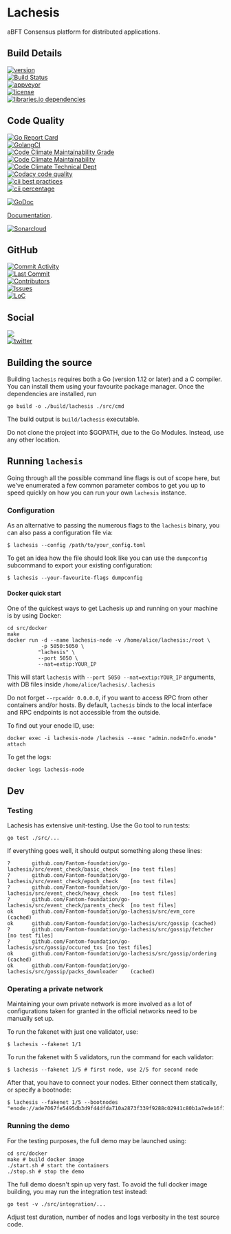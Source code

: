 # Lachesis 

aBFT Consensus platform for distributed applications.

## Build Details

[![version](https://img.shields.io/github/tag/Fantom-foundation/go-lachesis.svg?style=flat-square&logo=github
)](https://github.com/Fantom-foundation/go-lachesis/releases/latest)  
[![Build Status](https://img.shields.io/travis/Fantom-foundation/go-lachesis.svg?style=flat-square&logo=travis)](https://travis-ci.org/Fantom-foundation/go-lachesis)  
[![appveyor](https://img.shields.io/appveyor/ci/Fantom-foundation/go-lachesis.svg?style=flat-square&logo=appveyor)](https://ci.appveyor.com/project/Fantom-foundation/go-lachesis)  
[![license](https://img.shields.io/github/license/Fantom-foundation/go-lachesis.svg?style=flat-square&logo=github)](LICENSE.md)  
[![libraries.io dependencies](https://img.shields.io/librariesio/github/Fantom-foundation/go-lachesis.svg?style=flat-square&logo=librariesio)](https://libraries.io/github/Fantom-foundation/go-lachesis)  

## Code Quality

[![Go Report Card](https://goreportcard.com/badge/github.com/Fantom-foundation/go-lachesis?style=flat-square&logo=goreportcard)](https://goreportcard.com/report/github.com/Fantom-foundation/go-lachesis)  
[![GolangCI](https://golangci.com/badges/github.com/Fantom-foundation/go-lachesis.svg?style=flat-square&logo=golangci)](https://golangci.com/r/github.com/Fantom-foundation/go-lachesis)   
[![Code Climate Maintainability Grade](https://img.shields.io/codeclimate/maintainability/Fantom-foundation/go-lachesis.svg?style=flat-square&logo=codeclimate)](https://codeclimate.com/github/Fantom-foundation/go-lachesis)  
[![Code Climate Maintainability](https://img.shields.io/codeclimate/maintainability-percentage/Fantom-foundation/go-lachesis.svg?style=flat-square&logo=codeclimate)](https://codeclimate.com/github/Fantom-foundation/go-lachesis)  
[![Code Climate Technical Dept](https://img.shields.io/codeclimate/tech-debt/Fantom-foundation/go-lachesis.svg?style=flat-square&logo=codeclimate)](https://codeclimate.com/github/Fantom-foundation/go-lachesis)  
[![Codacy code quality](https://img.shields.io/codacy/grade/c8c27910210f4b23bcbbe8c60338b1d5.svg?style=flat-square&logo=codacy)](https://app.codacy.com/project/andrecronje/go-lachesis/dashboard)  
[![cii best practices](https://img.shields.io/cii/level/2409.svg?style=flat-square&logo=cci)](https://bestpractices.coreinfrastructure.org/en/projects/2409)  
[![cii percentage](https://img.shields.io/cii/percentage/2409.svg?style=flat-square&logo=cci)](https://bestpractices.coreinfrastructure.org/en/projects/2409)  
  
[![GoDoc](https://img.shields.io/badge/godoc-reference-5272B4.svg?style=flat-square&logo=godoc)](https://godoc.org/github.com/Fantom-foundation/go-lachesis)   

[Documentation](https://github.com/Fantom-foundation/fantom-documentation/wiki).  

[![Sonarcloud](https://sonarcloud.io/api/project_badges/quality_gate?project=Fantom-foundation_go-lachesis)](https://sonarcloud.io/dashboard?id=Fantom-foundation_go-lachesis)  

## GitHub

[![Commit Activity](https://img.shields.io/github/commit-activity/w/Fantom-foundation/go-lachesis.svg?style=flat-square&logo=github)](https://github.com/Fantom-foundation/go-lachesis/commits/master)  
[![Last Commit](https://img.shields.io/github/last-commit/Fantom-foundation/go-lachesis.svg?style=flat-square&logo=github)](https://github.com/Fantom-foundation/go-lachesis/commits/master)  
[![Contributors](https://img.shields.io/github/contributors/Fantom-foundation/go-lachesis.svg?style=flat-square&logo=github)](https://github.com/Fantom-foundation/go-lachesis/graphs/contributors)  
[![Issues][github-issues-image]][github-issues-url]  
[![LoC](https://tokei.rs/b1/github/Fantom-foundation/go-lachesis?category=lines)](https://github.com/Fantom-foundation/go-lachesis)  

## Social

[![](https://img.shields.io/gitter/room/nwjs/nw.js.svg?style=flat-square)](https://gitter.im/fantom-foundation)    
[![twitter][twitter-image]][twitter-url]  


[codecov-image]: https://codecov.io/gh/fantom-foundation/go-lachesis/branch/master/graph/badge.svg
[codecov-url]: https://codecov.io/gh/fantom-foundation/go-lachesis
[twitter-image]: https://img.shields.io/twitter/follow/FantomFDN.svg?style=social
[twitter-url]: https://twitter.com/intent/follow?screen_name=FantomFDN
[github-issues-image]: https://img.shields.io/github/issues/Fantom-foundation/go-lachesis.svg?style=flat-square&logo=github
[github-issues-url]: https://github.com/Fantom-foundation/go-lachesis/issues

## Building the source

Building `lachesis` requires both a Go (version 1.12 or later) and a C compiler. You can install
them using your favourite package manager. Once the dependencies are installed, run

```shell
go build -o ./build/lachesis ./src/cmd
```
The build output is ```build/lachesis``` executable.

Do not clone the project into $GOPATH, due to the Go Modules. Instead, use any other location.

## Running `lachesis`

Going through all the possible command line flags is out of scope here,
but we've enumerated a few common parameter combos to get you up to speed quickly
on how you can run your own `lachesis` instance.

### Configuration

As an alternative to passing the numerous flags to the `lachesis` binary, you can also pass a
configuration file via:

```shell
$ lachesis --config /path/to/your_config.toml
```

To get an idea how the file should look like you can use the `dumpconfig` subcommand to
export your existing configuration:

```shell
$ lachesis --your-favourite-flags dumpconfig
```

#### Docker quick start

One of the quickest ways to get Lachesis up and running on your machine is by using
Docker:

```shell
cd src/docker
make
docker run -d --name lachesis-node -v /home/alice/lachesis:/root \
           -p 5050:5050 \
          "lachesis" \
          --port 5050 \
          --nat=extip:YOUR_IP
```

This will start `lachesis` with ```--port 5050 --nat=extip:YOUR_IP``` arguments, with DB files inside ```/home/alice/lachesis/.lachesis```

Do not forget `--rpcaddr 0.0.0.0`, if you want to access RPC from other containers
and/or hosts. By default, `lachesis` binds to the local interface and RPC endpoints is not
accessible from the outside.

To find out your enode ID, use:
```shell
docker exec -i lachesis-node /lachesis --exec "admin.nodeInfo.enode" attach
```
To get the logs:
```
docker logs lachesis-node
```

## Dev

### Testing

Lachesis has extensive unit-testing. Use the Go tool to run tests:
```shell
go test ./src/...
```

If everything goes well, it should output something along these lines:
```
?       github.com/Fantom-foundation/go-lachesis/src/event_check/basic_check    [no test files]
?       github.com/Fantom-foundation/go-lachesis/src/event_check/epoch_check    [no test files]
?       github.com/Fantom-foundation/go-lachesis/src/event_check/heavy_check    [no test files]
?       github.com/Fantom-foundation/go-lachesis/src/event_check/parents_check  [no test files]
ok      github.com/Fantom-foundation/go-lachesis/src/evm_core   (cached)
ok      github.com/Fantom-foundation/go-lachesis/src/gossip (cached)
?       github.com/Fantom-foundation/go-lachesis/src/gossip/fetcher [no test files]
?       github.com/Fantom-foundation/go-lachesis/src/gossip/occured_txs [no test files]
ok      github.com/Fantom-foundation/go-lachesis/src/gossip/ordering    (cached)
ok      github.com/Fantom-foundation/go-lachesis/src/gossip/packs_downloader    (cached)
```

### Operating a private network

Maintaining your own private network is more involved as a lot of configurations taken for
granted in the official networks need to be manually set up.

To run the fakenet with just one validator, use:
```shell
$ lachesis --fakenet 1/1
```

To run the fakenet with 5 validators, run the command for each validator:
```shell
$ lachesis --fakenet 1/5 # first node, use 2/5 for second node
```

After that, you have to connect your nodes. Either connect them statically, or specify a bootnode:
```shell
$ lachesis --fakenet 1/5 --bootnodes "enode://ade7067fe5495db3d9f44dfda710a2873f339f9288c02941c80b1a7ede16f1d1ceef97736c6680d163f04be7f706dabca01e697e1e7290dfc7c07d1eacb47c54@172.20.0.3:38051"
```

### Running the demo

For the testing purposes, the full demo may be launched using:
```shell
cd src/docker
make # build docker image
./start.sh # start the containers
./stop.sh # stop the demo
```

The full demo doesn't spin up very fast. To avoid the full docker image building, you may run the integration test instead:
```shell
go test -v ./src/integration/...
```
Adjust test duration, number of nodes and logs verbosity in the test source code.
